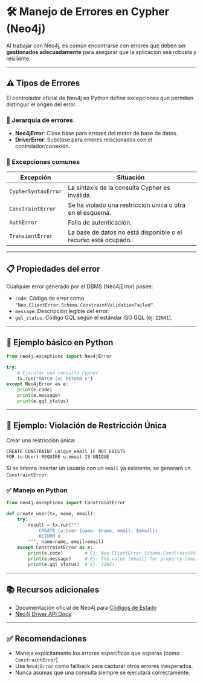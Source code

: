 
# 🛠️ Manejo de Errores en Cypher (Neo4j)

Al trabajar con Neo4j, es común encontrarse con errores que deben ser **gestionados adecuadamente** para asegurar que la aplicación sea robusta y resiliente.

---

## ⚠️ Tipos de Errores

El controlador oficial de Neo4j en Python define excepciones que permiten distinguir el origen del error.

### 🔹 Jerarquía de errores

- **Neo4jError**: Clase base para errores del motor de base de datos.
- **DriverError**: Subclase para errores relacionados con el controlador/conexión.

### 🔹 Excepciones comunes

| Excepción              | Situación                                                          |
|------------------------|--------------------------------------------------------------------|
| `CypherSyntaxError`    | La sintaxis de la consulta Cypher es inválida.                    |
| `ConstraintError`      | Se ha violado una restricción única u otra en el esquema.         |
| `AuthError`            | Falla de autenticación.                                            |
| `TransientError`       | La base de datos no está disponible o el recurso está ocupado.    |

---

## 📋 Propiedades del error

Cualquier error generado por el DBMS (Neo4jError) posee:

- `code`: Código de error como `"Neo.ClientError.Schema.ConstraintValidationFailed"`.
- `message`: Descripción legible del error.
- `gql_status`: Código GQL según el estándar ISO GQL (ej. `22N41`).

---

## 🐍 Ejemplo básico en Python

```python
from neo4j.exceptions import Neo4jError

try:
    # Ejecutar una consulta Cypher
    tx.run("MATCH (n) RETURN n")
except Neo4jError as e:
    print(e.code)
    print(e.message)
    print(e.gql_status)
```

---

## 🔐 Ejemplo: Violación de Restricción Única

Crear una restricción única:

```cypher
CREATE CONSTRAINT unique_email IF NOT EXISTS
FOR (u:User) REQUIRE u.email IS UNIQUE
```

Si se intenta insertar un usuario con un `email` ya existente, se generará un `ConstraintError`.

### ✅ Manejo en Python

```python
from neo4j.exceptions import ConstraintError

def create_user(tx, name, email):
    try:
        result = tx.run("""
            CREATE (u:User {name: $name, email: $email})
            RETURN u
        """, name=name, email=email)
    except ConstraintError as e:
        print(e.code)        # Ej: Neo.ClientError.Schema.ConstraintValidationFailed
        print(e.message)     # Ej: The value [email] for property [email] violates the constraint [unique_email]
        print(e.gql_status)  # Ej: 22N41
```

---

## 📚 Recursos adicionales

- Documentación oficial de Neo4j para [Códigos de Estado](https://neo4j.com/docs/status-codes/current/)
- [Neo4j Driver API Docs](https://neo4j.com/docs/api/python-driver/)

---

## ✅ Recomendaciones

- Maneja explícitamente los errores específicos que esperas (como `ConstraintError`).
- Usa `Neo4jError` como fallback para capturar otros errores inesperados.
- Nunca asumas que una consulta siempre se ejecutará correctamente.


